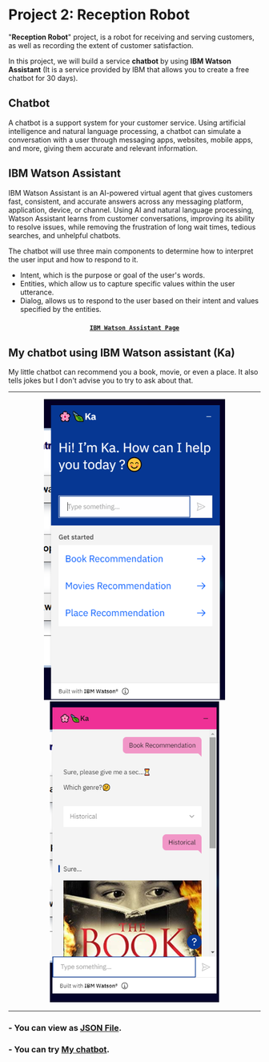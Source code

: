# Project 2: Reception Robot
"**Reception Robot**" project, is a robot for receiving and serving customers, as well as recording the extent of customer satisfaction.

In this project, we will build a service **chatbot** by using **IBM Watson Assistant** (It is a service provided by IBM that allows you to create a free chatbot for 30 days).

## Chatbot
A chatbot is a support system for your customer service. Using artificial intelligence and natural language processing, a chatbot can simulate a conversation with a user through messaging apps, websites, mobile apps, and more, giving them accurate and relevant information.

## IBM Watson Assistant

IBM Watson Assistant is an AI-powered virtual agent that gives customers fast, consistent, and accurate answers across any messaging platform, application, device, or channel. Using AI and natural language processing, Watson Assistant learns from customer conversations, improving its ability to resolve issues, while removing the frustration of long wait times, tedious searches, and unhelpful chatbots.

The chatbot will use three main components to determine how to interpret the user input and how to respond to it.
* Intent, which is the purpose or goal of the user's words.
* Entities, which allow us to capture specific values within the user utterance.
* Dialog, allows us to respond to the user based on their intent and values specified by the entities.

#### <p align="center"> [`IBM Watson Assistant Page`](https://www.ibm.com/cloud/watson-assistant/)</p>

## My chatbot using IBM Watson assistant (Ka)
My little chatbot can recommend you a book, movie, or even a place. It also tells jokes but I don't advise you to try to ask about that.

***
<p align="center">
  <img height="600" src="https://github.com/KawtherAH/Project2-Reception-robot/blob/main/chatbot%20img%201.png">
  <img height="600" src="https://github.com/KawtherAH/Project2-Reception-robot/blob/main/chatbot%20img%202.png">
</p>

***

### - You can view as [JSON File](https://github.com/KawtherAH/Project2-Reception-robot/blob/main/skill-Recommendation-Chatbot-skill.json).

### - You can try [My chatbot](https://kawtherah.github.io/FR_ControlPanel/).


